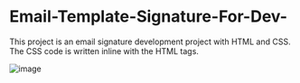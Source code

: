# Email-Template-Signature-For-Dev-
This project is an email signature development project with HTML and CSS. The CSS code is written inline with the HTML tags. 

![image](https://user-images.githubusercontent.com/57330233/182133525-60b52f9c-c700-4654-8728-4d63cfbc59e2.png)

